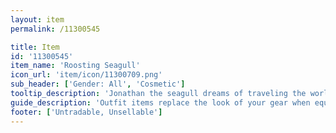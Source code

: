 ```yaml
---
layout: item
permalink: /11300545

title: Item
id: '11300545'
item_name: 'Roosting Seagull'
icon_url: 'item/icon/11300709.png'
sub_header: ['Gender: All', 'Cosmetic']
tooltip_description: 'Jonathan the seagull dreams of traveling the world. He trains daily to get strong enough. After an especially intense bout of training, he collapses on someone''s head until he''s rested up.'
guide_description: 'Outfit items replace the look of your gear when equipped.'
footer: ['Untradable, Unsellable']
---
```

